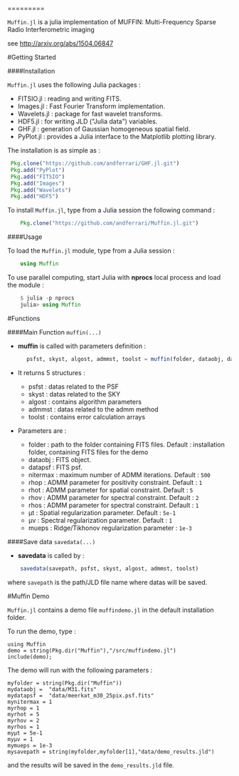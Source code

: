 
=========

`Muffin.jl` is a julia implementation of MUFFIN: Multi-Frequency Sparse Radio Interferometric imaging

see http://arxiv.org/abs/1504.06847

#Getting Started

####Installation

`Muffin.jl` uses the following Julia packages :

* FITSIO.jl : reading and writing FITS.
* Images.jl : Fast Fourier Transform implementation.
* Wavelets.jl : package for fast wavelet transforms. 
* HDF5.jl : for writing JLD ("Julia data") variables.
* GHF.jl : generation of Gaussian homogeneous spatial field.
* PyPlot.jl : provides a Julia interface to the Matplotlib plotting library.

The installation is as simple as : 

```julia   
 Pkg.clone("https://github.com/andferrari/GHF.jl.git")  
 Pkg.add("PyPlot")   
 Pkg.add("FITSIO")   
 Pkg.add("Images")    
 Pkg.add("Wavelets")   
 Pkg.add("HDF5")    
```
 
 
To install `Muffin.jl`, type from a Julia session the following command :

```julia
	Pkg.clone("https://github.com/andferrari/Muffin.jl.git")
```





####Usage

To load the `Muffin.jl` module, type from a Julia session :

```julia
	using Muffin
```

To use parallel computing, start Julia with **nprocs** local process and load the module :

```julia
	$ julia -p nprocs  
	julia> using Muffin
```
	
	
	
#Functions

####Main Function 
`muffin(...)`

* **muffin** is called with parameters definition :

```julia
	  psfst, skyst, algost, admmst, toolst = muffin(folder, dataobj, datapsf, nitermax, rhop, rhot, rhov, rhos, μt, μv, mueps)
```

* It returns 5 structures :
	* psfst : datas related to the PSF
	* skyst : datas related to the SKY
	* algost : contains algorithm parameters
	* admmst : datas related to the admm method
	* toolst : contains error calculation arrays
	
* Parameters are :
	* folder : path to the folder containing FITS files. Default : installation folder, containing FITS files for the demo
	* dataobj : FITS object.
	* datapsf : FITS psf.
	* nitermax : maximum number of  ADMM iterations. Default : `500`
	* rhop : ADMM parameter for positivity constraint. Default : `1`
	* rhot : ADMM parameter for spatial constraint. Default : `5`
	* rhov : ADMM parameter for spectral constraint. Default : `2`
	* rhos : ADMM parameter for spectral constraint. Default : `1`
	* μt : Spatial regularization parameter. Default : `5e-1`
	* μv : Spectral regularization parameter. Default : `1`
	* mueps : Ridge/Tikhonov regularization parameter : `1e-3`
 
 
####Save data
`savedata(...)`

* **savedata** is called by :

```julia
	savedata(savepath, psfst, skyst, algost, admmst, toolst)
```

where `savepath` is the path/JLD file name where datas will be saved. 


#Muffin Demo

`Muffin.jl` contains a demo file `muffindemo.jl` in the default installation folder.
 
To run the demo, type :

	using Muffin
	demo = string(Pkg.dir("Muffin"),"/src/muffindemo.jl")
	include(demo);

The demo will run with the following parameters :

	myfolder = string(Pkg.dir("Muffin"))
	mydataobj =  "data/M31.fits"
	mydatapsf =  "data/meerkat_m30_25pix.psf.fits"
	mynitermax = 1
	myrhop = 1
	myrhot = 5
	myrhov = 2
	myrhos = 1
	myμt = 5e-1
	myμv = 1
	mymueps = 1e-3
	mysavepath = string(myfolder,myfolder[1],"data/demo_results.jld")
	
and the results will be saved in the `demo_results.jld` file.








